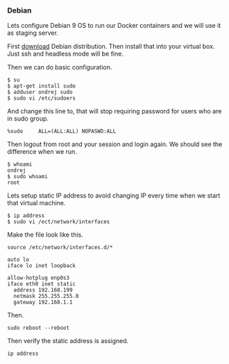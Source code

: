 ### Debian

Lets configure Debian 9 OS to run our Docker containers and we will use it as staging server.

First [download](https://www.debian.org/distrib/netinst) Debian distribution. Then install that into your virtual box. Just ssh and headless mode will be fine.

Then we can do basic configuration.

```
$ su
$ apt-get install sudo
$ adduser ondrej sudo
$ sudo vi /etc/sudoers
```

And change this line to, that will stop requiring password for users who are in sudo group.

```
%sudo     ALL=(ALL:ALL) NOPASWD:ALL
```

Then logout from root and your session and login again. We should see the difference when we run.

```
$ whoami
ondrej
$ sudo whoami
root
```

Lets setup static IP address to avoid changing IP every time when we start that virtual machine.

```
$ ip address
$ sudo vi /ect/network/interfaces
```

Make the file look like this.

```
source /etc/network/interfaces.d/*

auto lo
iface lo inet loopback

allow-hotplug enp0s3
iface eth0 inet static
  address 192.168.199
  netmask 255.255.255.0
  gateway 192.168.1.1
```

Then.

```
sudo reboot --reboot
```

Then verify the static address is assigned.

```
ip address
```




